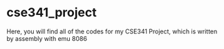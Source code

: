 # cse341_project
Here, you will find all of the codes for my CSE341 Project, which is written by assembly with emu 8086
